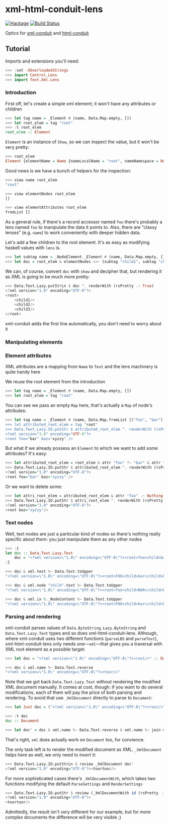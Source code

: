 xml-html-conduit-lens
=====================
[![Hackage](https://budueba.com/hackage/xml-html-conduit-lens)](https://hackage.haskell.org/package/xml-html-conduit-lens)
[![Build Status](https://secure.travis-ci.org/supki/xml-html-conduit-lens.png?branch=master)](https://travis-ci.org/supki/xml-html-conduit-lens)


Optics for [xml-conduit][0] and [html-conduit][1]

## Tutorial

Imports and extensions you'll need:

```haskell
>>> :set -XOverloadedStrings
>>> import Control.Lens
>>> import Text.Xml.Lens
```

### Introduction

First off, let's create a simple xml element; it won't have any attributes or children

```haskell
>>> let tag name = _Element # (name, Data.Map.empty, [])
>>> let root_elem = tag "root"
>>> :t root_elem
root_elem :: Element
```

`Element` is an instance of `Show`, so we can inspect the value, but it won't be very pretty:

```haskell
>>> root_elem
Element {elementName = Name {nameLocalName = "root", nameNamespace = Nothing, namePrefix = Nothing}, elementAttributes = fromList [], elementNodes = []}
```

Good news is we have a bunch of helpers for the inspection:

```haskell
>>> view name root_elem
"root"

>>> view elementNodes root_elem
[]

>>> view elementAttributes root_elem
fromList []
```

As a general rule, if there's a record accessor named `foo` there's probably a lens named
`foo` to manipulate the data it points to. Also, there are "classy lenses" (e.g. `name`)
to work conveniently with deeper hidden data.

Let's add a few children to the root element. It's as easy as modifying haskell values with
`lens` is.

```haskell
>>> let subtag name = _NodeElement._Element # (name, Data.Map.empty, [])
>>> let doc = root_elem & elementNodes <>~ [subtag "child1", subtag "child2", subtag "child3"]
```

We can, of course, convert `doc` with `show` and decipher that, but rendering it as XML is
going to be much more pretty:

```haskell
>>> Data.Text.Lazy.putStrLn $ doc ^. renderWith (rsPretty .~ True)
<?xml version="1.0" encoding="UTF-8"?>
<root>
    <child1/>
    <child2/>
    <child3/>
</root>
```

xml-conduit adds the first line automatically, you don't need to worry about it

### Manipulating elements

### Element attributes

XML attributes are a mapping from `Name` to `Text` and the lens machinery is quite handy here

We reuse the root element from the introduction

```haskell
>>> let tag name = _Element # (name, Data.Map.empty, [])
>>> let root_elem = tag "root"
```

You can see we pass an empty `Map` here, that's actually a `Map` of node's attributes:

```haskell
>>> let tag name = _Element # (name, Data.Map.fromList [("foo", "bar"), ("baz", "xyzzy))], [])
>>> let attributed_root_elem = tag "root"
>>> Data.Text.Lazy.IO.putStr $ attributed_root_elem ^. renderWith (rsPretty .~ True)
<?xml version="1.0" encoding="UTF-8"?>
<root foo="bar" baz="xyzzy" />
```

But what if we already possess an `Element` to which we want to add some attributes? It's easy:

```haskell
>>> let attributed_root_elem = root_elem & attr "foo" ?~ "bar" & attr "baz" ?~ "xyzzy"
>>> Data.Text.Lazy.IO.putStr $ attributed_root_elem ^. renderWith (rsPretty .~ True)
<?xml version="1.0" encoding="UTF-8"?>
<root foo="bar" baz="xyzzy" />
```

Or we want to delete some:

```haskell
>>> let attri_root_elem = attributed_root_elem & attr "foo" .~ Nothing
>>> Data.Text.Lazy.IO.putStr $ attri_root_elem ^. renderWith (rsPretty .~ True)
<?xml version="1.0" encoding="UTF-8"?>
<root baz="xyzzy"/>
```

### Text nodes

Well, text nodes are just a particular kind of nodes so there's nothing really specific about them:
you just manipulate them as any other nodes

```haskell
>>> :{
let doc :: Data.Text.Lazy.Text
    doc = "<?xml version=\"1.0\" encoding=\"UTF-8\"?><root>foo<child>bar</child>baz</root>"
:}

>>> doc & xml.text %~ Data.Text.toUpper
"<?xml version=\"1.0\" encoding=\"UTF-8\"?><root>FOO<child>bar</child>BAZ</root>"

>>> doc & xml.node "child".text %~ Data.Text.toUpper
"<?xml version=\"1.0\" encoding=\"UTF-8\"?><root>foo<child>BAR</child>baz</root>"

>>> doc & xml.ix 0._NodeContent %~ Data.Text.toUpper
"<?xml version=\"1.0\" encoding=\"UTF-8\"?><root>FOO<child>bar</child>baz</root>"
```

### Parsing and rendering

xml-conduit parses values of `Data.ByteString.Lazy.ByteString` and `Data.Text.Lazy.Text`
types and so does xml-html-conduit-lens. Although, where xml-conduit uses two different
functions (`parseLBS` and `parseText`), xml-html-conduit-lens only needs one—`xml`—that gives you a traversal with XML root element as a possible target:

```haskell
>>> let doc = "<?xml version=\"1.0\" encoding=\"UTF-8\"?><root/>" :: Data.Text.Lazy.Text

>>> doc & xml.name %~ Data.Text.reverse
"<?xml version=\"1.0\" encoding=\"UTF-8\"?><toor/>"
```

Note that we got back `Data.Text.Lazy.Text` without rendering the modified XML document
manually. It comes at cost, though: if you want to do several modifications, each
of them will pay the price of both parsing and rendering. To avoid that use `_XmlDocument`
directly to parse to `Document`:

```haskell
>>> let Just doc = ("<?xml version=\"1.0\" encoding=\"UTF-8\"?><root/>" :: Data.Text.Lazy.Text) ^? _XmlDocument

>>> :t doc
doc :: Document

>>> let doc' = doc & xml.name %~ Data.Text.reverse & xml.name %~ join mappend
```

That's right, `xml` does actually work on `Document` too, for convience.

The only task left is to render the modified document as XML.  `_XmlDocument` helps here
as well, we only need to *invert* it:

```haskell
>>> Data.Text.Lazy.IO.putStrLn $ review _XmlDocument doc'
<?xml version="1.0" encoding="UTF-8"?><toortoor/>
```

For more sophisticated cases there's `_XmlDocumentWith`, which takes two functions
modifying the default `ParseSettings` and `RenderSettings`

```haskell
>>> Data.Text.Lazy.IO.putStr $ review (_XmlDocumentWith id (rsPretty .~ True)) doc'
<?xml version="1.0" encoding="UTF-8"?>
<toortoor/>
```

Admittedly, the result isn't very different for our example, but for more complex
documents the difference will be very visible ;)

  [0]: https://hackage.haskell.org/package/xml-conduit
  [1]: https://hackage.haskell.org/package/html-conduit
